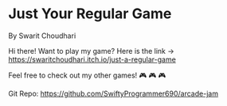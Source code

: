 # Just Your Regular Game
By Swarit Choudhari

Hi there! Want to play my game? Here is the link -> https://swaritchoudhari.itch.io/just-a-regular-game

Feel free to check out my other games! 🎮 🎮 🎮

Git Repo: https://github.com/SwiftyProgrammer690/arcade-jam
